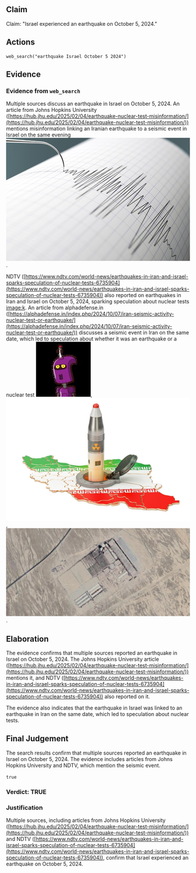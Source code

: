 ## Claim
Claim: "Israel experienced an earthquake on October 5, 2024."

## Actions
```
web_search("earthquake Israel October 5 2024")
```

## Evidence
### Evidence from `web_search`
Multiple sources discuss an earthquake in Israel on October 5, 2024. An article from Johns Hopkins University ([https://hub.jhu.edu/2025/02/04/earthquake-nuclear-test-misinformation/](https://hub.jhu.edu/2025/02/04/earthquake-nuclear-test-misinformation/)) mentions misinformation linking an Iranian earthquake to a seismic event in Israel on the same evening ![image 10616](media/2025-08-30_07-24-1756538674-713713.jpg).

NDTV ([https://www.ndtv.com/world-news/earthquakes-in-iran-and-israel-sparks-speculation-of-nuclear-tests-6735904](https://www.ndtv.com/world-news/earthquakes-in-iran-and-israel-sparks-speculation-of-nuclear-tests-6735904)) also reported on earthquakes in Iran and Israel on October 5, 2024, sparking speculation about nuclear tests <image:k>. An article from alphadefense.in ([https://alphadefense.in/index.php/2024/10/07/iran-seismic-activity-nuclear-test-or-earthquake/](https://alphadefense.in/index.php/2024/10/07/iran-seismic-activity-nuclear-test-or-earthquake/)) discusses a seismic event in Iran on the same date, which led to speculation about whether it was an earthquake or a nuclear test ![image 10629](media/2025-08-30_07-25-1756538710-708343.jpg), ![image 10631](media/2025-08-30_07-25-1756538723-858437.jpg), ![image 10632](media/2025-08-30_07-25-1756538725-517127.jpg).


## Elaboration
The evidence confirms that multiple sources reported an earthquake in Israel on October 5, 2024. The Johns Hopkins University article ([https://hub.jhu.edu/2025/02/04/earthquake-nuclear-test-misinformation/](https://hub.jhu.edu/2025/02/04/earthquake-nuclear-test-misinformation/)) mentions it, and NDTV ([https://www.ndtv.com/world-news/earthquakes-in-iran-and-israel-sparks-speculation-of-nuclear-tests-6735904](https://www.ndtv.com/world-news/earthquakes-in-iran-and-israel-sparks-speculation-of-nuclear-tests-6735904)) also reported on it.

The evidence also indicates that the earthquake in Israel was linked to an earthquake in Iran on the same date, which led to speculation about nuclear tests.


## Final Judgement
The search results confirm that multiple sources reported an earthquake in Israel on October 5, 2024. The evidence includes articles from Johns Hopkins University and NDTV, which mention the seismic event.

`true`

### Verdict: TRUE

### Justification
Multiple sources, including articles from Johns Hopkins University ([https://hub.jhu.edu/2025/02/04/earthquake-nuclear-test-misinformation/](https://hub.jhu.edu/2025/02/04/earthquake-nuclear-test-misinformation/)) and NDTV ([https://www.ndtv.com/world-news/earthquakes-in-iran-and-israel-sparks-speculation-of-nuclear-tests-6735904](https://www.ndtv.com/world-news/earthquakes-in-iran-and-israel-sparks-speculation-of-nuclear-tests-6735904)), confirm that Israel experienced an earthquake on October 5, 2024.
